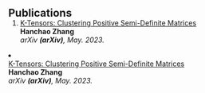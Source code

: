 
<h2 id="publications" style="margin: 2px 0px -15px;">Publications</h2>

<div class="publications">
<ol class="bibliography">

<li> 
  <div class="pub-row"> </div>
    <div class="title"><a href="https://arxiv.org/pdf/2002.10211.pdf">K-Tensors: Clustering Positive Semi-Definite Matrices</a></div>
    <div class="author"><strong>Hanchao Zhang</strong></div>
    <div class="periodical"><em>arXiv <strong>(arXiv)</strong>, May. 2023.</em></div>
  </div>
</div>
</div>
</li>


<li> 
  <div class="pub-row"> </div>
    <div class="title"><a href="https://arxiv.org/pdf/2002.10211.pdf">K-Tensors: Clustering Positive Semi-Definite Matrices</a></div>
    <div class="author"><strong>Hanchao Zhang</strong></div>
    <div class="periodical"><em>arXiv <strong>(arXiv)</strong>, May. 2023.</em></div>
  </div>
</div>
</div>
</li>


<br>

</ol>
</div>

